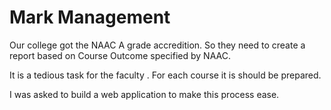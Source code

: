# Mark Management

Our college got the NAAC A grade accredition. So they need to create a report based on  Course Outcome specified by NAAC.

It is a tedious task for the faculty . For each course it is should be prepared.

I was asked to build a web application to make this process ease.
